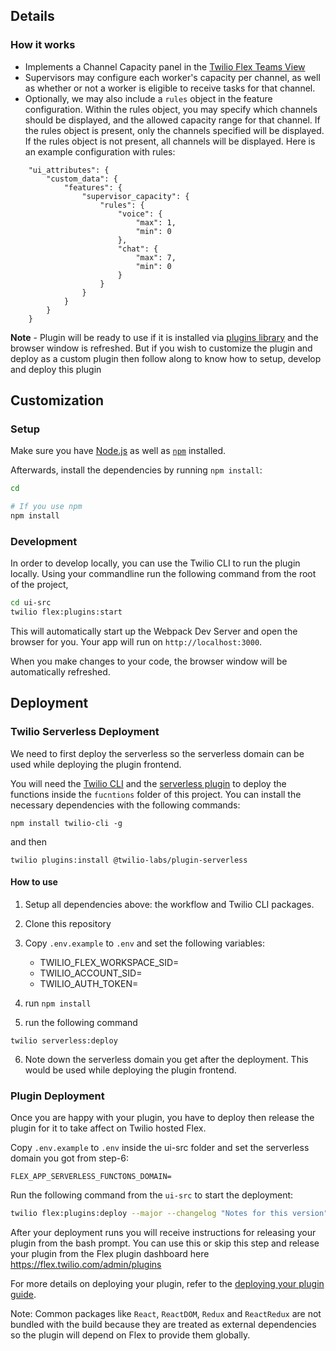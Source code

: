 ## Details

### How it works

- Implements a Channel Capacity panel in the [Twilio Flex Teams View](https://flex.twilio.com/teams/)
- Supervisors may configure each worker's capacity per channel, as well as whether or not a worker is eligible to receive tasks for that channel.
- Optionally, we may also include a `rules` object in the feature configuration. Within the rules object, you may specify which channels should be displayed, and the allowed capacity range for that channel. If the rules object is present, only the channels specified will be displayed. If the rules object is not present, all channels will be displayed.
Here is an example configuration with rules:

```
    "ui_attributes": {
        "custom_data": {
            "features": {
                "supervisor_capacity": {
                    "rules": {
                        "voice": {
                            "max": 1,
                            "min": 0
                        },
                        "chat": {
                            "max": 7,
                            "min": 0
                        }
                    }
                }
            }
        }
    }
```

**Note** - Plugin will be ready to use if it is installed via [plugins library](https://flex.twilio.com/admin/plugins/library) and the browser window is refreshed.
But if you wish to customize the plugin and deploy as a custom plugin then follow along to know how to setup, develop and deploy this plugin

## Customization
### Setup

Make sure you have [Node.js](https://nodejs.org) as well as [`npm`](https://npmjs.com) installed.

Afterwards, install the dependencies by running `npm install`:

```bash
cd

# If you use npm
npm install
```

### Development

In order to develop locally, you can use the Twilio CLI to run the plugin locally. Using your commandline run the following command from the root of the project,

```bash
cd ui-src
twilio flex:plugins:start
```

This will automatically start up the Webpack Dev Server and open the browser for you. Your app will run on `http://localhost:3000`.

When you make changes to your code, the browser window will be automatically refreshed.

## Deployment

### Twilio Serverless Deployment

We need to first deploy the serverless so the serverless domain can be used while deploying the plugin frontend.

You will need the [Twilio CLI](https://www.twilio.com/docs/twilio-cli/quickstart) and the [serverless plugin](https://www.twilio.com/docs/labs/serverless-toolkit/getting-started) to deploy the functions inside the `fucntions` folder of this project. You can install the necessary dependencies with the following commands:

`npm install twilio-cli -g`

and then

`twilio plugins:install @twilio-labs/plugin-serverless`

#### How to use

1. Setup all dependencies above: the workflow and Twilio CLI packages.

2. Clone this repository

3. Copy `.env.example` to `.env` and set the following variables:

    - TWILIO_FLEX_WORKSPACE_SID=
    - TWILIO_ACCOUNT_SID=
    - TWILIO_AUTH_TOKEN=

4. run `npm install`
5. run the following command

`twilio serverless:deploy`

6. Note down the serverless domain you get after the deployment. This would be used while deploying the plugin frontend.

### Plugin Deployment

Once you are happy with your plugin, you have to deploy then release the plugin for it to take affect on Twilio hosted Flex.

Copy `.env.example` to `.env` inside the ui-src folder and set the serverless domain you got from step-6:

```FLEX_APP_SERVERLESS_FUNCTONS_DOMAIN=``` 

Run the following command from the ```ui-src``` to start the deployment:

```bash
twilio flex:plugins:deploy --major --changelog "Notes for this version" --description "Functionality of the plugin"
```

After your deployment runs you will receive instructions for releasing your plugin from the bash prompt. You can use this or skip this step and release your plugin from the Flex plugin dashboard here https://flex.twilio.com/admin/plugins

For more details on deploying your plugin, refer to the [deploying your plugin guide](https://www.twilio.com/docs/flex/plugins#deploying-your-plugin).

Note: Common packages like `React`, `ReactDOM`, `Redux` and `ReactRedux` are not bundled with the build because they are treated as external dependencies so the plugin will depend on Flex to provide them globally.